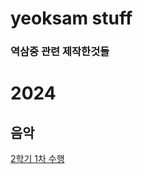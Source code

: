# yeoksam stuff
### 역삼중 관련 제작한것들

# 2024
## 음악
[2학기 1차 수행](http://yeoksamschool.kro.kr/test/music/music21.html)
